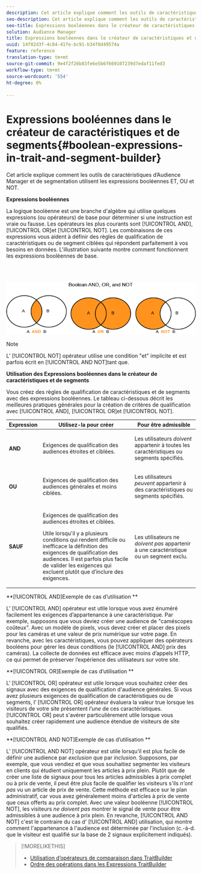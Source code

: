 ```yaml
---
description: Cet article explique comment les outils de caractéristiques d’Audience Manager et de segmentation utilisent les expressions booléennes ET, OU et NOT.
seo-description: Cet article explique comment les outils de caractéristiques d’Audience Manager et de segmentation utilisent les expressions booléennes ET, OU et NOT.
seo-title: Expressions booléennes dans le créateur de caractéristiques et de segments
solution: Audience Manager
title: Expressions booléennes dans le créateur de caractéristiques et de segments
uuid: 14f02d3f-4c84-41fe-bc91-b34f0d49574a
feature: reference
translation-type: tm+mt
source-git-commit: 9e4f2f26b83fe6e5b6f669107239d7edaf11fed3
workflow-type: tm+mt
source-wordcount: '554'
ht-degree: 0%

---
```



# Expressions booléennes dans le créateur de caractéristiques et de segments{#boolean-expressions-in-trait-and-segment-builder}

Cet article explique comment les outils de caractéristiques d’Audience Manager et de segmentation utilisent les expressions booléennes ET, OU et NOT.

<!-- 

c_tb_boolean.xml

 -->

**Expressions booléennes**

La logique booléenne est une branche d&#39;algèbre qui utilise quelques expressions (ou opérateurs) de base pour déterminer si une instruction est vraie ou fausse. Les opérateurs les plus courants sont [!UICONTROL AND], [!UICONTROL OR]et [!UICONTROL NOT]. Les combinaisons de ces expressions vous aident à définir des règles de qualification de caractéristiques ou de segment ciblées qui répondent parfaitement à vos besoins en données. L&#39;illustration suivante montre comment fonctionnent les expressions booléennes de base.

<br> 

![](assets/BooleanOverview_small.png)

>[!NOTE]
>
>L’ [!UICONTROL NOT] opérateur utilise une condition &quot;et&quot; implicite et est parfois écrit en [!UICONTROL AND NOT]tant que.

**Utilisation des Expressions booléennes dans le créateur de caractéristiques et de segments**

Vous créez des règles de qualification de caractéristiques et de segments avec des expressions booléennes. Le tableau ci-dessous décrit les meilleures pratiques générales pour la création de critères de qualification avec [!UICONTROL AND], [!UICONTROL OR]et [!UICONTROL NOT].

<table id="table_C762872C98F54C4A86A2F1C840A86657"> 
 <thead> 
  <tr> 
   <th colname="col1" class="entry"> Expression </th> 
   <th colname="col2" class="entry"> Utilisez-la pour créer </th> 
   <th colname="col3" class="entry"> Pour être admissible </th> 
  </tr>
 </thead>
 <tbody> 
  <tr> 
   <td colname="col1"> <p><b><span class="wintitle"> AND</span></b> </p> </td> 
   <td colname="col2"> <p>Exigences de qualification des audiences étroites et ciblées. </p> </td> 
   <td colname="col3"> <p>Les utilisateurs <i>doivent</i> appartenir à toutes les caractéristiques ou segments spécifiés. </p> </td> 
  </tr> 
  <tr> 
   <td colname="col1"> <p><b><span class="wintitle"> OU</span></b> </p> </td> 
   <td colname="col2"> <p>Exigences de qualification des audiences générales et moins ciblées. </p> </td> 
   <td colname="col3"> <p>Les utilisateurs <i>peuvent</i> appartenir à des caractéristiques ou segments spécifiés. </p> </td> 
  </tr> 
  <tr> 
   <td colname="col1"> <p><b><span class="wintitle"> SAUF</span></b> </p> </td> 
   <td colname="col2"> <p>Exigences de qualification des audiences étroites et ciblées. </p> <p>Utile lorsqu'il y a plusieurs conditions qui rendent difficile ou inefficace la définition des exigences de qualification des audiences. Il est parfois plus facile de valider les exigences qui excluent plutôt que d’inclure des exigences. </p> </td> 
   <td colname="col3"> <p>Les utilisateurs ne <i>doivent pas</i> appartenir à une caractéristique ou un segment exclu. </p> </td> 
  </tr> 
 </tbody> 
</table>

**[!UICONTROL AND]Exemple de cas d’utilisation **

L’ [!UICONTROL AND] opérateur est utile lorsque vous avez énuméré facilement les exigences d’appartenance à une caractéristique. Par exemple, supposons que vous deviez créer une audience de &quot;caméscopes coûteux&quot;. Avec un modèle de pixels, vous devez créer et placer des pixels pour les caméras et une valeur de prix numérique sur votre page. En revanche, avec les caractéristiques, vous pouvez appliquer des opérateurs booléens pour gérer les deux conditions (le [!UICONTROL AND] prix des caméras). La collecte de données est efficace avec moins d’appels HTTP, ce qui permet de préserver l’expérience des utilisateurs sur votre site.

**[!UICONTROL OR]Exemple de cas d’utilisation **

L&#39; [!UICONTROL OR] opérateur est utile lorsque vous souhaitez créer des signaux avec des exigences de qualification d&#39;audience générales. Si vous avez plusieurs exigences de qualification de caractéristiques ou de segments, l’ [!UICONTROL OR] opérateur évaluera la valeur true lorsque les visiteurs de votre site présentent *l’une* de ces caractéristiques. [!UICONTROL OR] peut s&#39;avérer particulièrement utile lorsque vous souhaitez créer rapidement une audience étendue de visiteurs de site qualifiés.

**[!UICONTROL AND NOT]Exemple de cas d’utilisation **

L’ [!UICONTROL AND NOT] opérateur est utile lorsqu’il est plus facile de définir une audience par *exclusion* que par *inclusion*. Supposons, par exemple, que vous vendiez et que vous souhaitiez segmenter les visiteurs en clients qui étudient uniquement les articles à prix plein. Plutôt que de créer une liste de signaux pour tous les articles admissibles à prix complet ou à prix de vente, il peut être plus facile de qualifier les visiteurs s&#39;ils *n&#39;ont pas* vu un article de prix de vente. Cette méthode est efficace sur le plan administratif, car vous avez généralement moins d&#39;articles à prix de vente que ceux offerts au prix complet. Avec une valeur booléenne [!UICONTROL NOT], les visiteurs *ne doivent pas* montrer le signal de vente pour être admissibles à une audience à prix plein. En revanche, [!UICONTROL AND NOT] c&#39;est le contraire du cas d&#39; [!UICONTROL AND] utilisation, qui montre comment l&#39;appartenance à l&#39;audience est déterminée par l&#39;inclusion (c.-à-d. que le visiteur est qualifié sur la base de 2 signaux explicitement indiqués).

>[!MORELIKETHIS]
>
>* [Utilisation d’opérateurs de comparaison dans TraitBuilder](../features/traits/trait-comparison-operators.md)
>* [Ordre des opérations dans les Expressions TraitBuilder](../features/traits/trait-operator-precedence.md)

